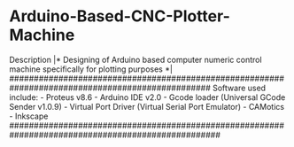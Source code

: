# Arduino-Based-CNC-Plotter-Machine
Description
|* Designing of Arduino based computer numeric control machine specifically for plotting purposes *|
#################################################################################################
Software used include:
        - Proteus v8.6
        - Arduino IDE v2.0
        - Gcode loader (Universal GCode Sender v1.0.9)
        - Virtual Port Driver (Virtual Serial Port Emulator)
        - CAMotics
        - Inkscape
###################################################################################################

